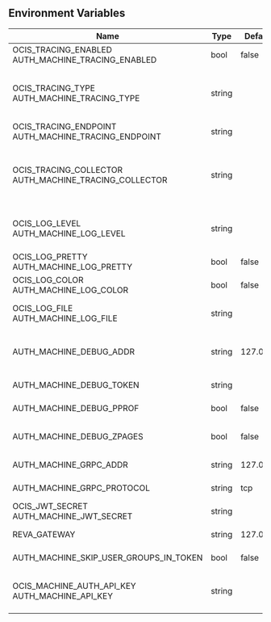 ## Environment Variables

| Name | Type | Default Value | Description |
|------|------|---------------|-------------|
| OCIS_TRACING_ENABLED<br/>AUTH_MACHINE_TRACING_ENABLED | bool | false | Activates tracing.|
| OCIS_TRACING_TYPE<br/>AUTH_MACHINE_TRACING_TYPE | string |  | The type of tracing. Defaults to "", which is the same as "jaeger". Allowed tracing types are "jaeger" and "" as of now.|
| OCIS_TRACING_ENDPOINT<br/>AUTH_MACHINE_TRACING_ENDPOINT | string |  | The endpoint of the tracing agent.|
| OCIS_TRACING_COLLECTOR<br/>AUTH_MACHINE_TRACING_COLLECTOR | string |  | The HTTP endpoint for sending spans directly to a collector, i.e. http://jaeger-collector:14268/api/traces. Only used if the tracing endpoint is unset.|
| OCIS_LOG_LEVEL<br/>AUTH_MACHINE_LOG_LEVEL | string |  | The log level. Valid values are: "panic", "fatal", "error", "warn", "info", "debug", "trace".|
| OCIS_LOG_PRETTY<br/>AUTH_MACHINE_LOG_PRETTY | bool | false | Activates pretty log output.|
| OCIS_LOG_COLOR<br/>AUTH_MACHINE_LOG_COLOR | bool | false | Activates colorized log output.|
| OCIS_LOG_FILE<br/>AUTH_MACHINE_LOG_FILE | string |  | The path to the log file. Activates logging to this file if set.|
| AUTH_MACHINE_DEBUG_ADDR | string | 127.0.0.1:9167 | Bind address of the debug server, where metrics, health, config and debug endpoints will be exposed.|
| AUTH_MACHINE_DEBUG_TOKEN | string |  | Token to secure the metrics endpoint|
| AUTH_MACHINE_DEBUG_PPROF | bool | false | Enables pprof, which can be used for profiling|
| AUTH_MACHINE_DEBUG_ZPAGES | bool | false | Enables zpages, which can be used for collecting and viewing in-memory traces.|
| AUTH_MACHINE_GRPC_ADDR | string | 127.0.0.1:9166 | The address of the grpc service.|
| AUTH_MACHINE_GRPC_PROTOCOL | string | tcp | The transport protocol of the grpc service.|
| OCIS_JWT_SECRET<br/>AUTH_MACHINE_JWT_SECRET | string |  | The secret to mint and validate jwt tokens.|
| REVA_GATEWAY | string | 127.0.0.1:9142 | The CS3 gateway endpoint.|
| AUTH_MACHINE_SKIP_USER_GROUPS_IN_TOKEN | bool | false | Skip storing all groups of a user in the jwt token.|
| OCIS_MACHINE_AUTH_API_KEY<br/>AUTH_MACHINE_API_KEY | string |  | Machine auth API key used for validating requests from other services when impersonating users.|